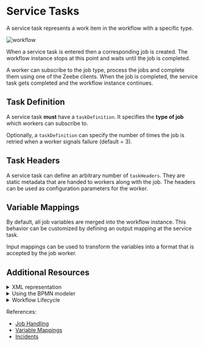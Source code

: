 # Service Tasks

A service task represents a work item in the workflow with a specific type. 

![workflow](/bpmn-workflows/order-process.png)

When a service task is entered then a corresponding job is created. The workflow instance stops at this point and waits until the job is completed.

A worker can subscribe to the job type, process the jobs and complete them using one of the Zeebe clients. When the job is completed, the service task gets completed and the workflow instance continues.

## Task Definition

A service task **must** have a `taskDefinition`. It specifies the **type of job** which workers can subscribe to.

Optionally, a `taskDefinition` can specify the number of times the job is retried when a worker signals failure (default = 3).

## Task Headers

A service task can define an arbitrary number of `taskHeaders`. They are static metadata that are handed to workers along with the job. The headers can be used as configuration parameters for the worker.

## Variable Mappings

By default, all job variables are merged into the workflow instance. This behavior can be customized by defining an output mapping at the service task. 

Input mappings can be used to transform the variables into a format that is accepted by the job worker.

## Additional Resources

<details>
  <summary>XML representation</summary>
  <p>A service task with a custom header:

```xml
<bpmn:serviceTask id="collect-money" name="Collect Money">
  <bpmn:extensionElements>
    <zeebe:taskDefinition type="payment-service" retries="5" />
    <zeebe:taskHeaders>
      <zeebe:header key="method" value="VISA" />
    </zeebe:taskHeaders>
  </bpmn:extensionElements>
</bpmn:serviceTask>
```

  </p>
</details>

<details>
  <summary>Using the BPMN modeler</summary>
  <p>Adding a service task:

![service-task](/bpmn-workflows/service-tasks/service-task.gif) 

Adding custom headers:
![task-headers](/bpmn-workflows/service-tasks/task-headers.gif) 

Adding variable mappings:
![variable-mappings](/bpmn-workflows/service-tasks/variable-mappings.gif) 
  </p>
</details>

<details>
  <summary>Workflow Lifecycle</summary>
  <p>Workflow instance records of a service task: 

<table>
    <tr>
        <th>Intent</th>
        <th>Element Id</th>
        <th>Element Type</th>
    </tr>    
    <tr>
        <td>ELEMENT_ACTIVATING</td>
        <td>collect-money</td>
        <td>SERVICE_TASK</td>
    <tr>
    <tr>
        <td>ELEMENT_ACTIVATED</td>
        <td>collect-money</td>
        <td>SERVICE_TASK</td>
    <tr>
    <tr>
        <td>...</td>
        <td>...</td>
        <td>...</td>
    <tr>
    <tr>
        <td>ELEMENT_COMPLETING</td>
        <td>collect-money</td>
        <td>SERVICE_TASK</td>
    <tr>
    <tr>
        <td>ELEMENT_COMPLETED</td>
        <td>collect-money</td>
        <td>SERVICE_TASK</td>
    <tr>
</table>

  </p>
</details>

References:
* [Job Handling](/basics/job-workers.html)
* [Variable Mappings](/reference/variables.html#inputoutput-variable-mappings)
* [Incidents](/reference/incidents.html)
